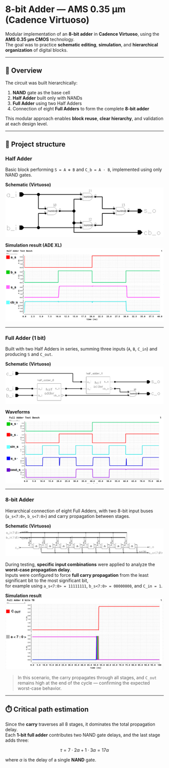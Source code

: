 # 8-bit Adder — AMS 0.35 µm (Cadence Virtuoso)

Modular implementation of an **8-bit adder** in **Cadence Virtuoso**, using the **AMS 0.35 µm CMOS** technology.  
The goal was to practice **schematic editing**, **simulation**, and **hierarchical organization** of digital blocks.

---

## 🔎 Overview
The circuit was built hierarchically:
1. **NAND** gate as the base cell  
2. **Half Adder** built only with NANDs  
3. **Full Adder** using two Half Adders  
4. Connection of eight **Full Adders** to form the complete **8-bit adder**  

This modular approach enables **block reuse**, **clear hierarchy**, and validation at each design level.

---

## 🧩 Project structure

### Half Adder
Basic block performing `S = A ⊕ B` and `C_b = A · B`, implemented using only NAND gates.

**Schematic (Virtuoso)**  
![schematic_half_adder](./Figures/schematic_half_adder.png)

**Simulation result (ADE XL)**  
![result_half_adder](./Figures/result_half_adder.png)

---

### Full Adder (1 bit)
Built with two Half Adders in series, summing three inputs (`A`, `B`, `C_in`) and producing `S` and `C_out`.

**Schematic (Virtuoso)**  
![schematic_full_adder](./Figures/schematic_full_adder.png)

**Waveforms**  
![result_full_adder](./Figures/result_full_adder.png)

---

### 8-bit Adder
Hierarchical connection of eight Full Adders, with two 8-bit input buses (`a_s<7:0>`, `b_s<7:0>`) and carry propagation between stages.

**Schematic (Virtuoso)**  
![schematic_full_adder_8b](./Figures/schematic_full_adder_8b.png)

During testing, **specific input combinations** were applied to analyze the **worst-case propagation delay**.  
Inputs were configured to force **full carry propagation** from the least significant bit to the most significant bit,  
for example using `a_s<7:0> = 11111111`, `b_s<7:0> = 00000000`, and `C_in = 1`.

**Simulation result**  
![final_8b](./Figures/final_8b.png)

> In this scenario, the carry propagates through all stages, and `C_out` remains high at the end of the cycle — confirming the expected worst-case behavior.

---

## ⏱️ Critical path estimation
Since the **carry** traverses all 8 stages, it dominates the total propagation delay.  
Each **1-bit full adder** contributes two NAND gate delays, and the last stage adds three:

$$
\tau = 7 \cdot 2\alpha + 1 \cdot 3\alpha = 17\alpha
$$

where $\alpha$ is the delay of a single **NAND** gate.
